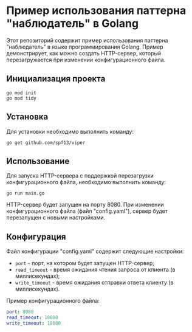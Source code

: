 # Пример использования паттерна "наблюдатель" в Golang

Этот репозиторий содержит пример использования паттерна "наблюдатель" в языке программирования Golang. Пример демонстрирует, как можно создать HTTP-сервер, который перезагружается при изменении конфигурационного файла.

## Инициализация проекта

```azure
go mod init
go mod tidy
```

## Установка

Для установки необходимо выполнить команду:

```azure
go get github.com/spf13/viper
```


## Использование

Для запуска HTTP-сервера с поддержкой перезагрузки конфигурационного файла, необходимо выполнить команду:

```azure
go run main.go
```


HTTP-сервер будет запущен на порту 8080. При изменении конфигурационного файла (файл "config.yaml"), сервер будет перезапущен с новыми настройками.

## Конфигурация

Файл конфигурации "config.yaml" содержит следующие настройки:

* `port` - порт, на котором будет запущен HTTP-сервер;
* `read_timeout` - время ожидания чтения запроса от клиента (в миллисекундах);
* `write_timeout` - время ожидания отправки ответа клиенту (в миллисекундах).

Пример конфигурационного файла:

```yaml
port: 8080
read_timeout: 10000
write_timeout: 10000
